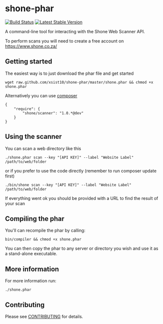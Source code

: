 shone-phar
=======

[![Build Status](https://travis-ci.org/xsist10/shone-phar.png?branch=master)](https://travis-ci.org/xsist10/shone-phar)
[![Latest Stable Version](https://poser.pugx.org/shone/scanner/version.png)](https://packagist.org/packages/shone/scanner)

A command-line tool for interacting with the Shone Web Scanner API.

To perform scans you will need to create a free account on https://www.shone.co.za/

Getting started
-----

The easiest way is to just download the phar file and get started

    wget raw.github.com/xsist10/shone-phar/master/shone.phar && chmod +x shone.phar

Alternatively you can use [composer](http://www.getcomposer.org)

    {
        "require": {
            "shone/scanner": "1.0.*@dev"
        }
    }

Using the scanner
-----

You can scan a web directory like this

    ./shone.phar scan --key "[API KEY]" --label "Website Label" /path/to/web/folder

or if you prefer to use the code directly (remember to run composer update first)

    ./bin/shone scan --key "[API KEY]" --label "Website Label" /path/to/web/folder

If everything went ok you should be provided with a URL to find the result of your scan


Compiling the phar
-----
You'll can recompile the phar by calling:

    bin/compiler && chmod +x shone.phar

You can then copy the phar to any server or directory you wish and use it as a stand-alone executable.


More information
-----

For more information run:

    ./shone.phar



Contributing
----

Please see [CONTRIBUTING](https://github.com/xsist10/shone-phar/blob/master/CONTRIBUTING.md) for details.